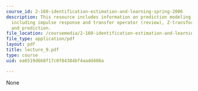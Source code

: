 ```yaml
---
course_id: 2-160-identification-estimation-and-learning-spring-2006
description: This resource includes information on prediction modeling of linear systems
  including impulse response and transfer operator (review), Z-transform, noise dynamics,
  and prediction.
file_location: /coursemedia/2-160-identification-estimation-and-learning-spring-2006/ea6519d668f17c0f84384bf4aadd408a_lecture_9.pdf
file_type: application/pdf
layout: pdf
title: lecture_9.pdf
type: course
uid: ea6519d668f17c0f84384bf4aadd408a

---
```

None